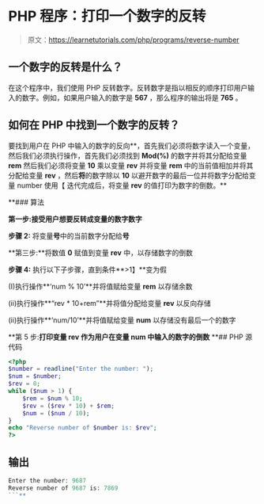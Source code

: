 # PHP 程序：打印一个数字的反转

> 原文：<https://learnetutorials.com/php/programs/reverse-number>

## 一个数字的反转是什么？

在这个程序中，我们使用 PHP 反转数字。反转数字是指以相反的顺序打印用户输入的数字。例如，如果用户输入的数字是 **567** ，那么程序的输出将是 **765** 。

## 如何在 PHP 中找到一个数字的反转？

要找到用户在 PHP 中输入的数字的反向**，首先我们必须将数字读入一个变量，然后我们必须执行操作，首先我们必须找到 **Mod(%)** 的数字并将其分配给变量 **rem** 然后我们必须将变量 **10** 乘以变量 **rev** 并将变量 **rem** 中的当前值相加并将其分配给变量 **rev** ，然后**将**的数字除以 **10** 以避开数字的最后一位并将数字分配给变量 number 使用【 迭代完成后，将变量 **rev** 的值打印为数字的倒数。**

 **### 算法

**第一步:**接受用户想要反转成变量的数字**数字**

**步骤 2:** 将变量**号**中的当前数字分配给**号**

**第三步:**将数值 **0** 赋值到变量 **rev** 中，以存储数字的倒数

**步骤 4:** 执行以下子步骤，直到条件**>1】**变为假

(I)执行操作**‘num % 10’**并将值赋给变量 **rem** 以存储余数

(ii)执行操作**“rev * 10+rem”**并将值分配给变量 **rev** 以反向存储

(ii)执行操作**‘num/10’**并将值赋给变量 **num** 以存储没有最后一个的数字

**第 5 步:**打印变量 **rev** 作为用户在变量 **num** 中输入的数字的倒数**  **## PHP 源代码

```php
<?php
$number = readline("Enter the number: ");
$num = $number;
$rev = 0;
while ($num > 1) {
    $rem = $num % 10;
    $rev = ($rev * 10) + $rem;
    $num = ($num / 10);
}
echo "Reverse number of $number is: $rev";
?>

```

## 输出

```php
Enter the number: 9687
Reverse number of 9687 is: 7869
```**